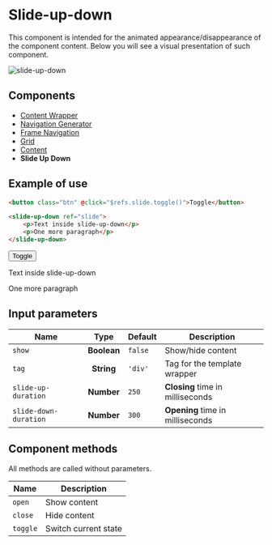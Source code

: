 # Slide-up-down

This component is intended for the animated appearance/disappearance of the component content. Below you will see a visual presentation of such component.

![slide-up-down](/assets/awema-pl/wiki/docs/slide-up-down.gif)

## Components
- [Content Wrapper](./content-wrapper.md)
- [Navigation Generator](./nav-generator.md)
- [Frame Navigation](./frame-nav.md)
- [Grid](./grid.md)
- [Content](./classes.md)
- **Slide Up Down**


## Example of use

```html
<button class="btn" @click="$refs.slide.toggle()">Toggle</button>

<slide-up-down ref="slide">
    <p>Text inside slide-up-down</p>
    <p>One more paragraph</p>
</slide-up-down>
```

<div class="vue-example">
<button class="btn" @click="$refs.slide.toggle()">Toggle</button>
<slide-up-down ref="slide">
    <p>Text inside slide-up-down</p>
    <p>One more paragraph</p>
</slide-up-down>
</div>


## Input parameters

| Name                  | Type        | Default      | Description                                   |
|-----------------------|:-----------:| -------------|-----------------------------------------------|
| `show`                | **Boolean** | `false`      | Show/hide content                             |
| `tag`                 | **String**  | `'div'`      | Tag for the template wrapper                  |
| `slide-up-duration`   | **Number**  | `250`        | **Closing** time in milliseconds             |
| `slide-down-duration` | **Number**  | `300`        | **Opening** time in milliseconds             |


## Component methods

All methods are called without parameters.

| Name     | Description                   |
|----------|-------------------------------|
| `open`   | Show content                  |
| `close`  | Hide content                  |
| `toggle` | Switch current state          |

